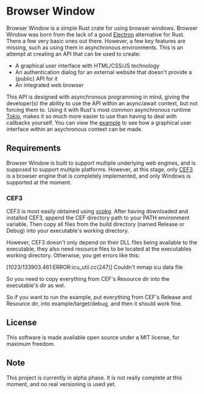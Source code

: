 # Browser Window

Browser Window is a simple Rust crate for using browser windows.
Browser Window was born from the lack of a good [Electron](https://www.electronjs.org/) alternative for Rust.
There a few very basic ones out there.
However, a few key features are missing, such as using them in asynchronous environments.
This is an attempt at creating an API that can be used to create:
* A graphical user interface with HTML/CSS/JS technology
* An authentication dialog for an external website that doesn't provide a (public) API for it
* An integrated web browser

This API is designed with asynchronous programming in mind,
giving the developer(s) the ability to use the API within an async/await context, but not forcing them to.
Using it with Rust's most common asynchronous runtime [Tokio](https://tokio.rs/), makes it so much more easier to use than having to deal with callbacks yourself.
You can view the [example](https://github.com/bamilab/browser-window/tree/master/example) to see how a graphical user interface within an asychronous context can be made.

## Requirements

Browser Window is built to support multiple underlying web engines, and is supposed to support multiple platforms.
However, at this stage, only [CEF3](https://bitbucket.org/chromiumembedded/cef/wiki/Home) is a browser engine that is completely implemented, and only Windows is supported at the moment.

### CEF3

CEF3 is most easily obtained using [vcpkg](https://docs.microsoft.com/en-us/cpp/build/vcpkg?view=vs-2019).
After having downloaded and installed CEF3, append the CEF directory path to your PATH environment variable.
Then copy all files from the build directory (named Release or Debug) into your executable's working directory.

However, CEF3 doesn't only depend on their DLL files being available to the executable, they also need resource files to be located at the executables working directory.
Otherwise, you get errors like this:

[1023/133903.461:ERROR:icu_util.cc(247)] Couldn't mmap icu data file

So you need to copy everything from CEF's Resource dir into the executable's dir as wel.

So if you want to run the example, put everything from CEF's Release and Resource dir, into example/target/debug, and then it should work fine.


## License

This software is made available open source under a MIT license, for maximum freedom.

## Note

This project is currently in alpha phase. It is not really complete at this moment, and no real versioning is used yet.
